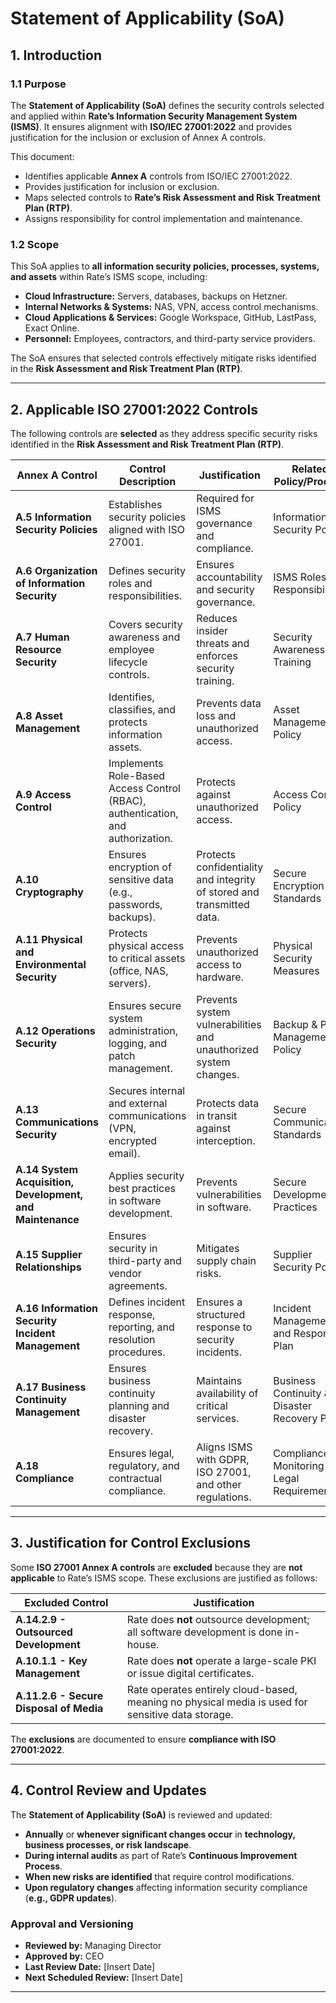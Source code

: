 # **Statement of Applicability (SoA)**

## **1. Introduction**

### **1.1 Purpose**
The **Statement of Applicability (SoA)** defines the security controls selected and applied within **Rate’s Information Security Management System (ISMS)**. It ensures alignment with **ISO/IEC 27001:2022** and provides justification for the inclusion or exclusion of Annex A controls.

This document:
- Identifies applicable **Annex A** controls from ISO/IEC 27001:2022.
- Provides justification for inclusion or exclusion.
- Maps selected controls to **Rate’s Risk Assessment and Risk Treatment Plan (RTP)**.
- Assigns responsibility for control implementation and maintenance.

### **1.2 Scope**
This SoA applies to **all information security policies, processes, systems, and assets** within Rate’s ISMS scope, including:
- **Cloud Infrastructure:** Servers, databases, backups on Hetzner.
- **Internal Networks & Systems:** NAS, VPN, access control mechanisms.
- **Cloud Applications & Services:** Google Workspace, GitHub, LastPass, Exact Online.
- **Personnel:** Employees, contractors, and third-party service providers.

The SoA ensures that selected controls effectively mitigate risks identified in the **Risk Assessment and Risk Treatment Plan (RTP)**.

---

## **2. Applicable ISO 27001:2022 Controls**

The following controls are **selected** as they address specific security risks identified in the **Risk Assessment and Risk Treatment Plan (RTP)**.

| **Annex A Control** | **Control Description** | **Justification** | **Related Policy/Process** | **Responsible Role** |
|--------------------|----------------------|-----------------|--------------------|------------------|
| **A.5 Information Security Policies** | Establishes security policies aligned with ISO 27001. | Required for ISMS governance and compliance. | Information Security Policy | CEO |
| **A.6 Organization of Information Security** | Defines security roles and responsibilities. | Ensures accountability and security governance. | ISMS Roles & Responsibilities | CEO, Managing Director |
| **A.7 Human Resource Security** | Covers security awareness and employee lifecycle controls. | Reduces insider threats and enforces security training. | Security Awareness Training | Managing Director |
| **A.8 Asset Management** | Identifies, classifies, and protects information assets. | Prevents data loss and unauthorized access. | Asset Management Policy | Managing Director, Team Lead Developer |
| **A.9 Access Control** | Implements Role-Based Access Control (RBAC), authentication, and authorization. | Protects against unauthorized access. | Access Control Policy | Tech Lead Developer |
| **A.10 Cryptography** | Ensures encryption of sensitive data (e.g., passwords, backups). | Protects confidentiality and integrity of stored and transmitted data. | Secure Encryption Standards | Team Lead Developer |
| **A.11 Physical and Environmental Security** | Protects physical access to critical assets (office, NAS, servers). | Prevents unauthorized access to hardware. | Physical Security Measures | Managing Director |
| **A.12 Operations Security** | Ensures secure system administration, logging, and patch management. | Prevents system vulnerabilities and unauthorized system changes. | Backup & Patch Management Policy | Team Lead Developer |
| **A.13 Communications Security** | Secures internal and external communications (VPN, encrypted email). | Protects data in transit against interception. | Secure Communication Standards | Tech Lead Developer |
| **A.14 System Acquisition, Development, and Maintenance** | Applies security best practices in software development. | Prevents vulnerabilities in software. | Secure Development Practices | Team Lead Developer |
| **A.15 Supplier Relationships** | Ensures security in third-party and vendor agreements. | Mitigates supply chain risks. | Supplier Security Policy | Managing Director |
| **A.16 Information Security Incident Management** | Defines incident response, reporting, and resolution procedures. | Ensures a structured response to security incidents. | Incident Management and Response Plan | Managing Director |
| **A.17 Business Continuity Management** | Ensures business continuity planning and disaster recovery. | Maintains availability of critical services. | Business Continuity & Disaster Recovery Plan | CEO, Managing Director |
| **A.18 Compliance** | Ensures legal, regulatory, and contractual compliance. | Aligns ISMS with GDPR, ISO 27001, and other regulations. | Compliance Monitoring & Legal Requirements | CEO |

---

## **3. Justification for Control Exclusions**
Some **ISO 27001 Annex A controls** are **excluded** because they are **not applicable** to Rate’s ISMS scope. These exclusions are justified as follows:

| **Excluded Control** | **Justification** |
|---------------------|------------------|
| **A.14.2.9 - Outsourced Development** | Rate does **not** outsource development; all software development is done in-house. |
| **A.10.1.1 - Key Management** | Rate does **not** operate a large-scale PKI or issue digital certificates. |
| **A.11.2.6 - Secure Disposal of Media** | Rate operates entirely cloud-based, meaning no physical media is used for sensitive data storage. |

The **exclusions** are documented to ensure **compliance with ISO 27001:2022**.

---

## **4. Control Review and Updates**
The **Statement of Applicability (SoA)** is reviewed and updated:
- **Annually** or **whenever significant changes occur** in **technology, business processes, or risk landscape**.
- **During internal audits** as part of Rate’s **Continuous Improvement Process**.
- **When new risks are identified** that require control modifications.
- **Upon regulatory changes** affecting information security compliance (**e.g., GDPR updates**).

### **Approval and Versioning**
- **Reviewed by:** Managing Director  
- **Approved by:** CEO  
- **Last Review Date:** [Insert Date]  
- **Next Scheduled Review:** [Insert Date]  

---
